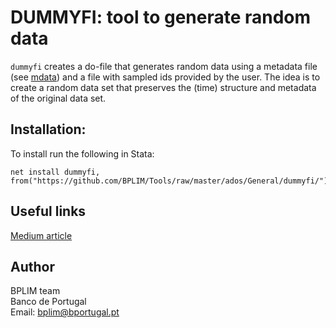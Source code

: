 # DUMMYFI: tool to generate random data

`dummyfi` creates a do-file that generates random data using a metadata file 
(see [mdata](https://github.com/BPLIM/Tools/tree/master/ados/General/mdata)) and a file 
with sampled ids provided by the user. The idea is to create a random data set that preserves the (time) structure and metadata of the original data set.

## Installation:

To install run the following in Stata:

```
net install dummyfi, from("https://github.com/BPLIM/Tools/raw/master/ados/General/dummyfi/")
```

## Useful links

[Medium article](https://medium.com/the-stata-gallery/the-bplim-workflow-for-anonymizing-confidential-data-for-research-6ea4c0d01396)

## Author

BPLIM team
<br>Banco de Portugal
<br>Email: bplim@bportugal.pt
